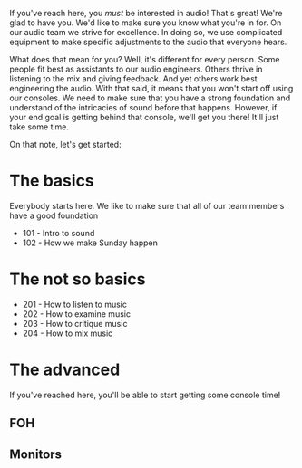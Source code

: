 <!-- TITLE: Training -->
<!-- SUBTITLE: A quick summary of Training -->

If you've reach here, you _must_ be interested in audio! That's great! We're glad to have you. We'd like to make sure you know what you're in for. On our audio team we strive for excellence. In doing so, we use complicated equipment to make specific adjustments to the audio that everyone hears. 

What does that mean for you? Well, it's different for every person. Some people fit best as assistants to our audio engineers. Others thrive in listening to the mix and giving feedback. And yet others work best engineering the audio. With that said, it means that you won't start off using our consoles. We need to make sure that you have a strong foundation and understand of the intricacies of sound before that happens. However, if your end goal is getting behind that console, we'll get you there! It'll just take some time. 

On that note, let's get started:
# The basics
Everybody starts here. We like to make sure that all of our team members have a good foundation

* 101 - Intro to sound
* 102 - How we make Sunday happen
# The not so basics
* 201 - How to listen to music
* 202 - How to examine music
* 203 - How to critique music
* 204 - How to mix music
# The advanced
If you've reached here, you'll be able to start getting some console time!
## FOH
## Monitors